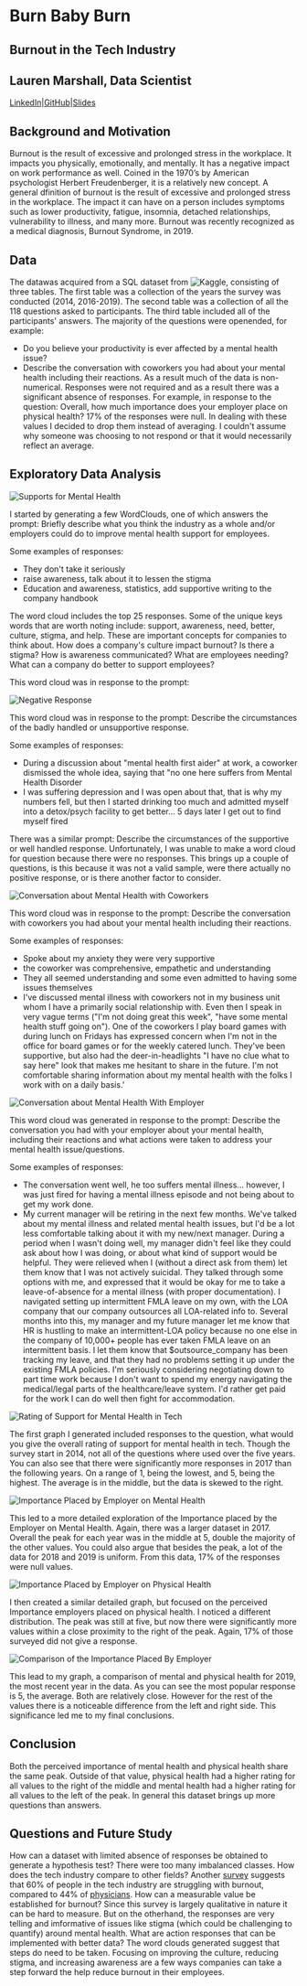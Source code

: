 # Burn Baby Burn
## Burnout in the Tech Industry
## Lauren Marshall, Data Scientist
[LinkedIn](https://www.linkedin.com/in/lauren-marshall-7603491b5/)|[GitHub](https://github.com/laurmarshall)|[Slides]()
## Background and Motivation
Burnout is the result of excessive and prolonged stress in the workplace. It impacts you physically, emotionally, and mentally. It has a negative impact on work performance as well.
Coined in the 1970’s by American psychologist Herbert Freudenberger, it is a relatively new concept. A general dfinition of burnout is the result of excessive and prolonged stress in the workplace. The impact it can have on a person includes symptoms such as lower productivity, fatigue, insomnia, detached relationships, vulnerability to illness, and many more. Burnout was recently recognized as a medical diagnosis, Burnout Syndrome, in 2019.

## Data
The datawas acquired from a SQL dataset from ![Kaggle](https://www.kaggle.com/anth7310/mental-health-in-the-tech-industry), consisting of three tables. The first table was a collection of the years the survey was conducted (2014, 2016-2019). The second table was a collection of all the 118 questions asked to participants. The third table included all of the participants' answers. The majority of the questions were openended, for example: 
- Do you believe your productivity is ever affected by a mental health issue? 
- Describe the conversation with coworkers you had about your mental health including their reactions.
As a result much of the data is non-numerical. Responses were not required and as a result there was a significant absence of responses. For example, in response to the question: Overall, how much importance does your employer place on physical health? 17% of the responses were null. In dealing with these values I decided to drop them instead of averaging. I couldn't assume why someone was choosing to not respond or that it would necessarily reflect an average.


## Exploratory Data Analysis
![Supports for Mental Health](https://github.com/laurmarshall/Burnout-In-Tech/blob/main/images/word%20cloud%20with%20employee%20supports.png)

I started by generating a few WordClouds, one of which answers the prompt: Briefly describe what you think the industry as a whole and/or employers could do to improve mental health support for employees. 

Some examples of responses:
- They don't take it seriously
- raise awareness, talk about it to lessen the stigma
- Education and awareness, statistics, add supportive writing to the company handbook

The word cloud includes the top 25 responses. Some of the unique keys words that are worth noting include: support, awareness, need, better, culture, stigma, and help. These are important concepts for companies to think about. How does a company's culture impact burnout? Is there a stigma? How is awareness communicated? What are employees needing? What can a company do better to support employees?


This word cloud was in response to the prompt:

![Negative Response](https://github.com/laurmarshall/Burnout-In-Tech/blob/main/images/Neagtive%20Burnout%20Response.png)

This word cloud was in response to the prompt: Describe the circumstances of the badly handled or unsupportive response.

Some examples of responses:
- During a discussion about "mental health first aider" at work, a coworker dismissed the whole idea, saying that "no one here suffers from Mental Health Disorder
- I was suffering depression and I was open about that, that is why my numbers fell, but then I started drinking too much and admitted myself into a detox/psych facility to get better... 5 days later I get out to find myself fired

There was a similar prompt: Describe the circumstances of the supportive or well handled response. Unfortunately, I was unable to make a word cloud for question because there were no responses. This brings up a couple of questions, is this because it was not a valid sample, were there actually no positive response, or is there another factor to consider.

![Conversation about Mental Health with Coworkers](https://github.com/laurmarshall/Burnout-In-Tech/blob/main/images/Conversation%20about%20Mental%20Health%20with%20Coworkers.png)

This word cloud was in response to the prompt: Describe the conversation with coworkers you had about your mental health including their reactions.

Some examples of responses:
- Spoke about my anxiety they were very supportive
- the coworker was comprehensive, empathetic and understanding
- They all seemed understanding and some even admitted to having some issues themselves
- I've discussed mental illness with coworkers not in my business unit whom I have a primarily social relationship with. Even then I speak in very vague terms ("I'm not doing great this week", "have some mental health stuff going on"). One of the coworkers I play board games with during lunch on Fridays has expressed concern when I'm not in the office for board games or for the weekly catered lunch. They've been supportive, but also had the deer-in-headlights "I have no clue what to say here" look that makes me hesitant to share in the future. I'm not comfortable sharing information about my mental health with the folks I work with on a daily basis.'


![Conversation about Mental Health With Employer](https://github.com/laurmarshall/Burnout-In-Tech/blob/main/images/Conversation%20With%20Employeer.png)

This word cloud was generated in response to the prompt: Describe the conversation you had with your employer about your mental health, including their reactions and what actions were taken to address your mental health issue/questions.

Some examples of responses:
- The conversation went well, he too suffers mental illness... however, I was just fired for having a mental illness episode and not being about to get my work done.
- My current manager will be retiring in the next few months. We've talked about my mental illness and related mental health issues, but I'd be a lot less comfortable talking about it with my new/next manager. During a period when I wasn't doing well, my manager didn't feel like they could ask about how I was doing, or about what kind of support would be helpful. They were relieved when I (without a direct ask from them) let them know that I was not actively suicidal. They talked through some options with me, and expressed that it would be okay for me to take a leave-of-absence for a mental illness (with proper documentation). I navigated setting up intermittent FMLA leave on my own, with the LOA company that our company outsources all LOA-related info to. Several months into this, my manager and my future manager let me know that HR is hustling to make an intermittent-LOA policy because no one else in the company of 10,000+ people has ever taken FMLA leave on an intermittent basis. I let them know that $outsource_company has been tracking my leave, and that they had no problems setting it up under the existing FMLA policies. I'm seriously considering negotiating down to part time work because I don't want to spend my energy navigating the medical/legal parts of the healthcare/leave system. I'd rather get paid for the work I can do well then fight for accommodation.


![Rating of Support for Mental Health in Tech](https://github.com/laurmarshall/Burnout-In-Tech/blob/main/images/Rating%20of%20Support%20for%20Mental%20Health%20in%20Tech.png)

The first graph I generated included responses to the question, what would you give the overall rating of support for mental health in tech. Though the survey start in 2014, not all of the questions where used over the five years. You can also see that there were significantly more responses in 2017 than the following years. On a range of 1, being the lowest, and 5, being the highest. The average is in the middle, but the data is skewed to the right.


![Importance Placed by Employer on Mental Health](https://github.com/laurmarshall/Burnout-In-Tech/blob/main/images/Importance%20Placed%20by%20Employer%20on%20Mental%20Health.png)

This led to a more detailed exploration of the Importance placed by the Employer on Mental Health. Again, there was a larger dataset in 2017. Overall the peak for each year was in the middle at 5, double the majority of the other values. You could also argue that besides the peak, a lot of the data for 2018 and 2019 is uniform. From this data, 17% of the responses were null values. 

![Importance Placed by Employer on Physical Health](https://github.com/laurmarshall/Burnout-In-Tech/blob/main/images/Importance%20Placed%20by%20Employer%20on%20Physical%20Health.png)

I then created a similar detailed graph, but focused on the perceived Importance employers placed on physical health. I noticed a different distribution. The peak was still at five, but now there were significantly more values within a close proximity to the right of the peak. Again, 17% of those surveyed did not give a response.


![Comparison of the Importance Placed By Employer](https://github.com/laurmarshall/Burnout-In-Tech/blob/main/images/Comparison%202019.png)

This lead to my graph, a comparison of mental and physical health for 2019, the most recent year in the data. As you can see the most popular response is 5, the average. Both are relatively close. However for the rest of the values there is a noticeable difference from the left and right side. This significance led me to my final conclusions.



## Conclusion
Both the perceived importance of mental health and physical health share the same peak. Outside of that value, physical health had a higher rating for all values to the right of the middle and mental health had a higher rating for all values to the left of the peak. In general this dataset brings up more questions than answers. 

## Questions and Future Study
How can a dataset with limited absence of responses be obtained to generate a hypothesis test? There were too many imbalanced classes.
How does the tech industry compare to other fields? Another [survey](https://www.teamblind.com/blog/index.php/2018/05/29/close-to-60-percent-of-surveyed-tech-workers-are-burnt-out-credit-karma-tops-the-list-for-most-employees-suffering-from-burnout/) suggests that 60% of people in the tech industry are struggling with burnout, compared to 44% of [physicians](https://www.ama-assn.org/practice-management/physician-health/physician-burnout-which-medical-specialties-feel-most-stress).
How can a measurable value be established for burnout? Since this survey is largely qualitative in nature it can be hard to measure. But on the otherhand, the responses are very telling and imformative of issues like stigma (which could be challenging to quantify) around mental health.
What are action responses that can be implemented with better data? The word clouds generated suggest that steps do need to be taken. Focusing on improving the culture, reducing stigma, and increasing awareness are a few ways companies can take a step forward the help reduce burnout in their employees.

